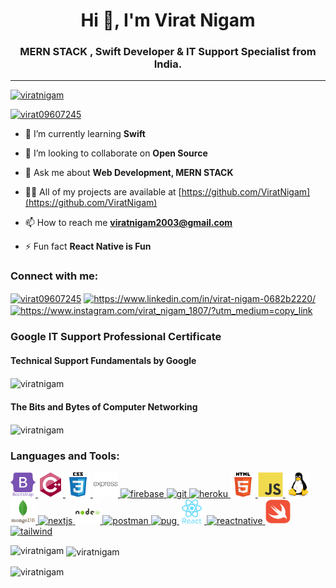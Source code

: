<h1 align="center">Hi 👋, I'm Virat Nigam</h1>
<h3 align="center">MERN STACK , Swift Developer & IT Support Specialist from India.</h3>

<hr>

<p align="left"> <a href="https://github.com/ryo-ma/github-profile-trophy"><img src="https://github-profile-trophy.vercel.app/?username=viratnigam" alt="viratnigam" /></a> </p>

<p align="left"> <a href="https://twitter.com/virat09607245" target="blank"><img src="https://img.shields.io/twitter/follow/virat09607245?logo=twitter&style=for-the-badge" alt="virat09607245" /></a> </p>

- 🌱 I’m currently learning **Swift**

- 👯 I’m looking to collaborate on **Open Source**

- 💬 Ask me about **Web Development, MERN STACK**

- 👨‍💻 All of my projects are available at [https://github.com/ViratNigam](https://github.com/ViratNigam)

- 📫 How to reach me **viratnigam2003@gmail.com**

- ⚡ Fun fact **React Native is Fun**

<h3 align="left">Connect with me:</h3>
<p align="left">
<a href="https://twitter.com/virat09607245" target="blank"><img align="center" src="https://raw.githubusercontent.com/rahuldkjain/github-profile-readme-generator/master/src/images/icons/Social/twitter.svg" alt="virat09607245" height="30" width="40" /></a>
<a href="https://www.linkedin.com/in/virat-nigam-0682b2220/" target="blank"><img align="center" src="https://raw.githubusercontent.com/rahuldkjain/github-profile-readme-generator/master/src/images/icons/Social/linked-in-alt.svg" alt="https://www.linkedin.com/in/virat-nigam-0682b2220/" height="30" width="40" /></a>
<a href="https://www.instagram.com/virat_nigam_1807/?utm_medium=copy_link" target="blank"><img align="center" src="https://raw.githubusercontent.com/rahuldkjain/github-profile-readme-generator/master/src/images/icons/Social/instagram.svg" alt="https://www.instagram.com/virat_nigam_1807/?utm_medium=copy_link" height="30" width="40" /></a>
</p>

<h3 align="left">Google IT Support Professional Certificate</h3>
<h4 align="left">Technical Support Fundamentals by Google</h4>
<img align="center" src="https://user-images.githubusercontent.com/87934158/149665052-bd852768-c804-4172-95bc-aec2dea60ea5.png" alt="viratnigam"/>
<h4 align="left">The Bits and Bytes of Computer Networking</h4>
<img align="center" src="https://user-images.githubusercontent.com/87934158/154963172-00cb18c9-977a-4f8f-a11e-46c16f5797b9.png" alt="viratnigam"/>


<h3 align="left">Languages and Tools:</h3>
<p align="left"> <a href="https://getbootstrap.com" target="_blank" rel="noreferrer"> <img src="https://raw.githubusercontent.com/devicons/devicon/master/icons/bootstrap/bootstrap-plain-wordmark.svg" alt="bootstrap" width="40" height="40"/> </a> <a href="https://www.w3schools.com/cpp/" target="_blank" rel="noreferrer"> <img src="https://raw.githubusercontent.com/devicons/devicon/master/icons/cplusplus/cplusplus-original.svg" alt="cplusplus" width="40" height="40"/> </a> <a href="https://www.w3schools.com/css/" target="_blank" rel="noreferrer"> <img src="https://raw.githubusercontent.com/devicons/devicon/master/icons/css3/css3-original-wordmark.svg" alt="css3" width="40" height="40"/> </a> <a href="https://expressjs.com" target="_blank" rel="noreferrer"> <img src="https://raw.githubusercontent.com/devicons/devicon/master/icons/express/express-original-wordmark.svg" alt="express" width="40" height="40"/> </a> <a href="https://firebase.google.com/" target="_blank" rel="noreferrer"> <img src="https://www.vectorlogo.zone/logos/firebase/firebase-icon.svg" alt="firebase" width="40" height="40"/> </a> <a href="https://git-scm.com/" target="_blank" rel="noreferrer"> <img src="https://www.vectorlogo.zone/logos/git-scm/git-scm-icon.svg" alt="git" width="40" height="40"/> </a> <a href="https://heroku.com" target="_blank" rel="noreferrer"> <img src="https://www.vectorlogo.zone/logos/heroku/heroku-icon.svg" alt="heroku" width="40" height="40"/> </a> <a href="https://www.w3.org/html/" target="_blank" rel="noreferrer"> <img src="https://raw.githubusercontent.com/devicons/devicon/master/icons/html5/html5-original-wordmark.svg" alt="html5" width="40" height="40"/> </a> <a href="https://developer.mozilla.org/en-US/docs/Web/JavaScript" target="_blank" rel="noreferrer"> <img src="https://raw.githubusercontent.com/devicons/devicon/master/icons/javascript/javascript-original.svg" alt="javascript" width="40" height="40"/> </a> <a href="https://www.linux.org/" target="_blank" rel="noreferrer"> <img src="https://raw.githubusercontent.com/devicons/devicon/master/icons/linux/linux-original.svg" alt="linux" width="40" height="40"/> </a> <a href="https://www.mongodb.com/" target="_blank" rel="noreferrer"> <img src="https://raw.githubusercontent.com/devicons/devicon/master/icons/mongodb/mongodb-original-wordmark.svg" alt="mongodb" width="40" height="40"/> </a> <a href="https://nextjs.org/" target="_blank" rel="noreferrer"> <img src="https://cdn.worldvectorlogo.com/logos/nextjs-2.svg" alt="nextjs" width="40" height="40"/> </a> <a href="https://nodejs.org" target="_blank" rel="noreferrer"> <img src="https://raw.githubusercontent.com/devicons/devicon/master/icons/nodejs/nodejs-original-wordmark.svg" alt="nodejs" width="40" height="40"/> </a> <a href="https://postman.com" target="_blank" rel="noreferrer"> <img src="https://www.vectorlogo.zone/logos/getpostman/getpostman-icon.svg" alt="postman" width="40" height="40"/> </a> <a href="https://pugjs.org" target="_blank" rel="noreferrer"> <img src="https://cdn.worldvectorlogo.com/logos/pug.svg" alt="pug" width="40" height="40"/> </a> <a href="https://reactjs.org/" target="_blank" rel="noreferrer"> <img src="https://raw.githubusercontent.com/devicons/devicon/master/icons/react/react-original-wordmark.svg" alt="react" width="40" height="40"/> </a> <a href="https://reactnative.dev/" target="_blank" rel="noreferrer"> <img src="https://reactnative.dev/img/header_logo.svg" alt="reactnative" width="40" height="40"/> </a> <a href="https://developer.apple.com/swift/" target="_blank" rel="noreferrer"> <img src="https://raw.githubusercontent.com/devicons/devicon/master/icons/swift/swift-original.svg" alt="swift" width="40" height="40"/> </a> <a href="https://tailwindcss.com/" target="_blank" rel="noreferrer"> <img src="https://www.vectorlogo.zone/logos/tailwindcss/tailwindcss-icon.svg" alt="tailwind" width="40" height="40"/> </a> </p>

<p><img align="left" src="https://github-readme-stats.vercel.app/api/top-langs?username=viratnigam&show_icons=true&locale=en&layout=compact" alt="viratnigam" /></p>

<p>&nbsp;<img align="center" src="https://github-readme-stats.vercel.app/api?username=viratnigam&show_icons=true&locale=en" alt="viratnigam" /></p>

<p><img align="center" src="https://github-readme-streak-stats.herokuapp.com/?user=viratnigam&" alt="viratnigam" /></p>
